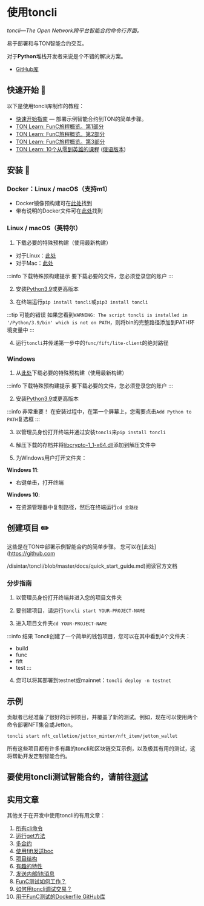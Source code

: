 # 使用toncli

_toncli—The Open Network跨平台智能合约命令行界面。_

易于部署和与TON智能合约交互。

对于**Python**堆栈开发者来说是个不错的解决方案。

* [GitHub库](https://github.com/disintar/toncli)

## 快速开始 📌

以下是使用toncli库制作的教程：
* [快速开始指南](https://github.com/disintar/toncli/blob/master/docs/quick_start_guide.md) — 部署示例智能合约到TON的简单步骤。
* [TON Learn: FunC旅程概览。第1部分](https://blog.ton.org/func-journey)
* [TON Learn: FunC旅程概览。第2部分](https://blog.ton.org/func-journey-2)
* [TON Learn: FunC旅程概览。第3部分](https://blog.ton.org/func-journey-3)
* [TON Learn: 10个从零到英雄的课程](https://github.com/romanovichim/TonFunClessons_Eng) ([俄语版本](https://github.com/romanovichim/TonFunClessons_ru))

## 安装 💾

### Docker：Linux / macOS（支持m1）

* Docker镜像预构建可在[此处](https://hub.docker.com/r/trinketer22/func_docker/)找到
* 带有说明的Docker文件可在[此处](https://github.com/Trinketer22/func_docker)找到

### Linux / macOS（英特尔）

1) 下载必要的特殊预构建（使用最新构建）
* 对于Linux：[此处](https://github.com/SpyCheese/ton/actions/workflows/ubuntu-compile.yml?query=branch%3Atoncli-local++)
* 对于Mac：[此处](https://github.com/SpyCheese/ton/actions/workflows/macos-10.15-compile.yml?query=branch%3Atoncli-local)

:::info 下载特殊预构建提示
要下载必要的文件，您必须登录您的账户
:::

2) 安装[Python3.9](https://www.python.org/downloads/)或更高版本

3) 在终端运行`pip install toncli`或`pip3 install toncli`

:::tip 可能的错误
如果您看到`WARNING: The script toncli is installed in '/Python/3.9/bin' which is not on PATH`，则将bin的完整路径添加到PATH环境变量中
:::

4) 运行`toncli`并传递第一步中的`func/fift/lite-client`的绝对路径


### Windows

1) 从[此处](https://github.com/SpyCheese/ton/actions/workflows/win-2019-compile.yml?query=branch%3Atoncli-local)下载必要的特殊预构建（使用最新构建）

:::info 下载特殊预构建提示
要下载必要的文件，您必须登录您的账户
:::

2) 安装[Python3.9](https://www.python.org/downloads/)或更高版本

:::info 非常重要！
在安装过程中，在第一个屏幕上，您需要点击`Add Python to PATH`复选框
:::

3) 以管理员身份打开终端并通过安装`toncli`来`pip install toncli`

4) 解压下载的存档并将[libcrypto-1_1-x64.dll](https://disk.yandex.ru/d/BJk7WPwr_JT0fw)添加到解压文件中

5) 为Windows用户打开文件夹：

**Windows 11**:
* 右键单击，打开终端

**Windows 10**:
* 在资源管理器中复制路径，然后在终端运行`cd 全路径`

## 创建项目 ✏️ 

这些是在TON中部署示例智能合约的简单步骤。
您可以在[此处](https://github.com

/disintar/toncli/blob/master/docs/quick_start_guide.md)阅读官方文档
### 分步指南

1) 以管理员身份打开终端并进入您的项目文件夹

2) 要创建项目，请运行`toncli start YOUR-PROJECT-NAME`

3) 进入项目文件夹`cd YOUR-PROJECT-NAME`

:::info 结果
Toncli创建了一个简单的钱包项目，您可以在其中看到4个文件夹：
* build
* func
* fift
* test
:::

4) 您可以将其部署到testnet或mainnet：`toncli deploy -n testnet`

## 示例

贡献者已经准备了很好的示例项目，并覆盖了新的测试。例如，现在可以使用两个命令部署NFT集合或Jetton。

```bash
toncli start nft_colletion/jetton_minter/nft_item/jetton_wallet
```

所有这些项目都有许多有趣的toncli和区块链交互示例，以及极其有用的测试，这将帮助开发定制智能合约。

## 要使用toncli测试智能合约，请前往[测试](/develop/smart-contracts/testing/toncli)


## 实用文章

其他关于在开发中使用toncli的有用文章：

1. [所有cli命令](https://github.com/disintar/toncli/blob/master/docs/advanced/commands.md)
2. [运行get方法](https://github.com/disintar/toncli/blob/master/docs/advanced/get_methods.md)
3. [多合约](https://github.com/disintar/toncli/blob/master/docs/advanced/multiple_contracts.md)
4. [使用fift发送boc](https://github.com/disintar/toncli/blob/master/docs/advanced/send_boc_with_fift.md)
5. [项目结构](https://github.com/disintar/toncli/blob/master/docs/advanced/project_structure.md)
6. [有趣的特性](https://github.com/disintar/toncli/blob/master/docs/advanced/intresting_features.md)
7. [发送内部fift消息](https://github.com/disintar/toncli/blob/master/docs/advanced/send_fift_internal.md)
8. [FunC测试如何工作？](https://github.com/disintar/toncli/blob/master/docs/advanced/func_tests_new.md)
9. [如何用toncli调试交易？](https://github.com/disintar/toncli/blob/master/docs/advanced/transaction_debug.md)
10. [用于FunC测试的Dockerfile GitHub库](https://github.com/Trinketer22/func_docker)
